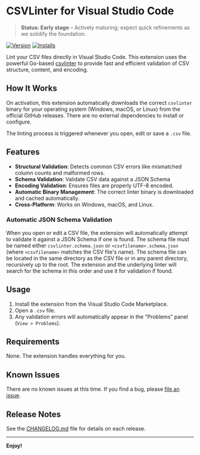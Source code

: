# CSVLinter for Visual Studio Code

> **Status: Early stage** – Actively maturing; expect quick refinements as we solidify the foundation.

[![Version](https://img.shields.io/visual-studio-marketplace/v/csvlinter.csvlinter-vscode?label=VS%20Marketplace)](https://marketplace.visualstudio.com/items?itemName=csvlinter.csvlinter-vscode)
[![Installs](https://img.shields.io/visual-studio-marketplace/i/csvlinter.csvlinter-vscode)](https://marketplace.visualstudio.com/items?itemName=csvlinter.csvlinter-vscode)

Lint your CSV files directly in Visual Studio Code. This extension uses the powerful Go-based [csvlinter](https://github.com/csvlinter/csvlinter) to provide fast and efficient validation of CSV structure, content, and encoding.


## How It Works

On activation, this extension automatically downloads the correct `csvlinter` binary for your operating system (Windows, macOS, or Linux) from the official GitHub releases. There are no external dependencies to install or configure.

The linting process is triggered whenever you open, edit or save a `.csv` file.

## Features

- **Structural Validation**: Detects common CSV errors like mismatched column counts and malformed rows.
- **Schema Validation**: Validate CSV data against a JSON Schema
- **Encoding Validation**: Ensures files are properly UTF-8 encoded.
- **Automatic Binary Management**: The correct linter binary is downloaded and cached automatically.
- **Cross-Platform**: Works on Windows, macOS, and Linux.

### Automatic JSON Schema Validation

When you open or edit a CSV file, the extension will automatically attempt to validate it against a JSON Schema if one is found. The schema file must be named either `csvlinter.schema.json` or `<csvfilename>.schema.json` (where `<csvfilename>` matches the CSV file's name). The schema file can be located in the same directory as the CSV file or in any parent directory, recursively up to the root. The extension and the underlying linter will search for the schema in this order and use it for validation if found.

## Usage

1.  Install the extension from the Visual Studio Code Marketplace.
2.  Open a `.csv` file.
3.  Any validation errors will automatically appear in the "Problems" panel (`View > Problems`).

## Requirements

None. The extension handles everything for you.

## Known Issues

There are no known issues at this time. If you find a bug, please [file an issue](https://github.com/csvlinter/vscode-extension/issues).

## Release Notes

See the [CHANGELOG.md](CHANGELOG.md) file for details on each release.

---

**Enjoy!**

